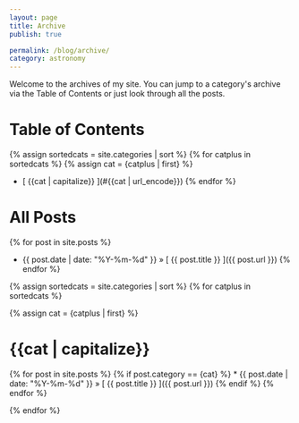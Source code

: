 ```yaml
---
layout: page
title: Archive
publish: true

permalink: /blog/archive/
category: astronomy
---
```


Welcome to the archives of my site. You can jump to a category's archive via the Table of Contents or just look through all the posts.

# Table of Contents

<!-- Sorted alphabetically thanks to Vanni Totaro's answer -->
<!-- https://stackoverflow.com/questions/6387540/how-to-sort-a-hash-converted-to-an-array-in-liquid -->
{% assign sortedcats = site.categories | sort %}
{% for catplus in sortedcats %}
{% assign cat = {catplus | first} %}
<!-- site.cateories is a big object, but the first part of  each iteration is the catgory name!  -->
  * [ {{cat | capitalize}} ](#{{cat | url_encode}})
{% endfor %}


# All  Posts
{% for post in site.posts %}
  * {{ post.date | date: "%Y-%m-%d" }} &raquo; [ {{ post.title }} ]({{ post.url }})
{% endfor %}

<!-- iterate through all the categories -->
{% assign sortedcats = site.categories | sort %}
{% for catplus in sortedcats %}

{% assign cat = {catplus | first} %}
<!-- get category title, make a header and tag the section for a internal page link-->
<!-- need to add id so that it is styled like the internal page h1 not the page title h1 -->
<h1 id="all--post">{{cat | capitalize}} <a name="{{cat | url_encode}}"></a></h1> 
<!-- get posts, iterate over them like in 'all posts' -->
{% for post in site.posts %}
{% if post.category == {cat} %}
<!-- * {{post.title}}, {{post.url |  prepend: site.baseurl}} -->
  * {{ post.date | date: "%Y-%m-%d" }} &raquo; [ {{ post.title }} ]({{ post.url }})
{% endif %}
{% endfor %}

{% endfor %}